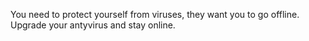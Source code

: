 You need to protect yourself from viruses, they want you to go offline. Upgrade your antyvirus and stay online.